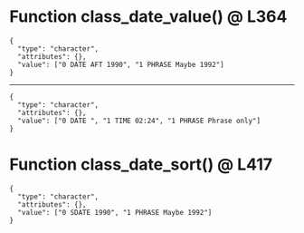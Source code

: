 # Function class_date_value() @ L364

    {
      "type": "character",
      "attributes": {},
      "value": ["0 DATE AFT 1990", "1 PHRASE Maybe 1992"]
    }

---

    {
      "type": "character",
      "attributes": {},
      "value": ["0 DATE ", "1 TIME 02:24", "1 PHRASE Phrase only"]
    }

# Function class_date_sort() @ L417

    {
      "type": "character",
      "attributes": {},
      "value": ["0 SDATE 1990", "1 PHRASE Maybe 1992"]
    }

